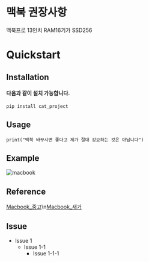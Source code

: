 # 맥북 권장사항 
맥북프로 13인치 RAM16기가 SSD256 


# Quickstart 


## Installation 


#### 다음과 같이 설치 가능합니다. 
```
pip install cat_project 
```

## Usage 
```
print("맥북 바꾸시면 좋다고 제가 절대 강요하는 것은 아닙니다")
```

## Example 
![macbook](https://user-images.githubusercontent.com/60166685/106849354-e6cac080-66f5-11eb-91aa-b578014b44f0.jpeg)


## Reference  
[Macbook_중고](http://dtek.co.kr/product/list.html?cate_no=52, "macbook_중고 link")\n[Macbook_새거](https://www.coupang.com/vp/products/1650206709?itemId=2811520695&vendorItemId=70801067447&sourceType=CATEGORY&categoryId=497035&isAddedCart=, "macbook_새거 link")



## Issue 
* Issue 1 
  - Issue 1-1
    + Issue 1-1-1

